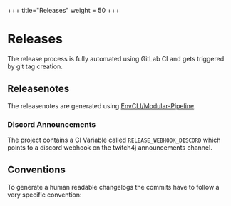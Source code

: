 +++
title="Releases"
weight = 50
+++

# Releases

The release process is fully automated using GitLab CI and gets triggered by git tag creation.

## Releasenotes

The releasenotes are generated using [EnvCLI/Modular-Pipeline](https://github.com/EnvCLI/modular-pipeline).

### Discord Announcements

The project contains a CI Variable called `RELEASE_WEBHOOK_DISCORD` which points to a discord webhook on the twitch4j announcements channel.


## Conventions

To generate a human readable changelogs the commits have to follow a very specific convention:

